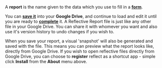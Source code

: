 A __report__ is the name given to the data which you use to fill in a __[form](#instructions.form)__.

You can __[save it](#instructions.save)__ into your __Google Drive__, and continue to load and edit it until you are ready to __[complete](#instructions.complete)__ it. A Reflective Report file is just like any other file in your Google Drive. You can share it with whomever you want and also use it's version history to undo changes if you wish to.

When you save your report, a visual 'snapshot' will also be generated and saved with the file. This means you can preview what the report looks like, directly from Google Drive. If you wish to open reflective files directly from Google Drive, you can choose to __register__ reflect as a shortcut app - simple click __Install__ from the __About__ menu above.